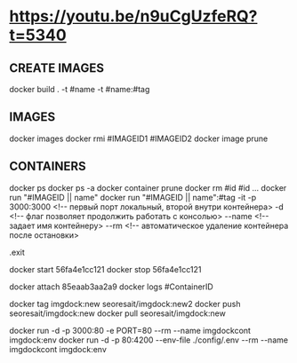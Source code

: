 # https://youtu.be/n9uCgUzfeRQ?t=5340


## CREATE IMAGES
docker build .
-t #name <!-- задает имя образу  -->
-t #name:#tag <!-- задает тег  -->

## IMAGES
docker images  <!-- список images (аналог docker image ls) -->
docker rmi #IMAGEID1 #IMAGEID2 <!-- удаление images  -->
docker image prune <!-- удаление всех не используемых images  -->

## CONTAINERS
docker ps <!-- список запущенных контейнеров  -->
docker ps -a <!-- список всех контейнеров  -->
docker container prune <!-- удалить все контейнеры -->
docker rm #id #id ... <!-- удалить контейнер -->
docker run "#IMAGEID || name" <!--  запуск контейнера по id или имени  -->
docker run "#IMAGEID || name":#tag <!-- запуск контейнера с указанием тега   -->
-it <!-- запуск интерактивной консоли  -->
-p 3000:3000 <!-- первый порт локальный, второй внутри контейнера>
-d <!-- флаг позволяет продолжить работать с консолью>
--name  <!-- задает имя контейнеру>
--rm  <!-- автоматическое удаление контейнера после остановки>

.exit <!-- выход из интерактивной консооли -->





docker start 56fa4e1cc121
docker stop 56fa4e1cc121

docker attach 85eaab3aa2a9 <!-- ??? -->
docker logs #ContainerID <!-- выводит логи контейнера -->

docker tag imgdock:new seoresait/imgdock:new2 <!-- клонирование image c переименованием -->
docker push seoresait/imgdock:new
docker pull seoresait/imgdock:new


<!-- НАСТРОЙКА ПОРТОВ  -->
docker run -d -p 3000:80 -e PORT=80  --rm --name imgdockcont imgdock:env
docker run -d -p 80:4200 --env-file ./config/.env --rm --name imgdockcont imgdock:env